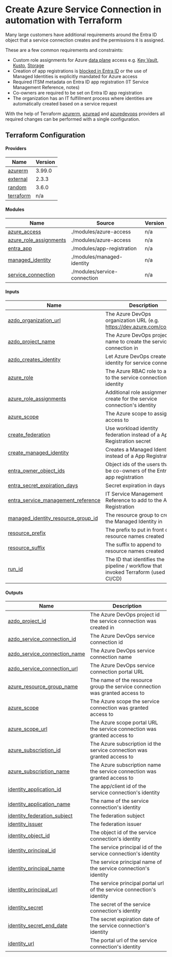 <!-- BEGIN_TF_DOCS -->
# Create Azure Service Connection in automation with Terraform

Many large customers have additional requirements around the Entra ID object that a service connection creates and the permissions it is assigned.

These are a few common requirements and constraints:

- Custom role assignments for Azure [data plane](https://learn.microsoft.com/azure/key-vault/general/rbac-guide?tabs=azure-cli#azure-built-in-roles-for-key-vault-data-plane-operations) access e.g. [Key Vault](https://learn.microsoft.com/azure/key-vault/general/rbac-guide?tabs=azure-cli#azure-built-in-roles-for-key-vault-data-plane-operations), [Kusto](https://learn.microsoft.com/azure/data-explorer/kusto/access-control/role-based-access-control), [Storage](https://learn.microsoft.com/azure/storage/blobs/assign-azure-role-data-access?tabs=portal)
- Creation of app registrations is [blocked in Entra ID](https://learn.microsoft.com/entra/identity/role-based-access-control/delegate-app-roles#restrict-who-can-create-applications) or the use of Managed Identities is explicitly mandated for Azure access
- Required ITSM metadata on Entra ID app registration (IT Service Management Reference, notes)
- Co-owners are required to be set on Entra ID app registration
- The organization has an IT fulfillment process where identities are automatically created based on a service request

With the help of Terraform [azurerm](https://registry.terraform.io/providers/hashicorp/azurerm/latest/docs), [azuread](https://registry.terraform.io/providers/hashicorp/azuread/latest/docs) and [azuredevops](https://registry.terraform.io/providers/microsoft/azuredevops/latest/docs) providers all required changes can be performed with a single configuration.

## Terraform Configuration

#### Providers

| Name | Version |
|------|---------|
| <a name="provider_azurerm"></a> [azurerm](#provider_azurerm) | 3.99.0 |
| <a name="provider_external"></a> [external](#provider_external) | 2.3.3 |
| <a name="provider_random"></a> [random](#provider_random) | 3.6.0 |
| <a name="provider_terraform"></a> [terraform](#provider_terraform) | n/a |

#### Modules

| Name | Source | Version |
|------|--------|---------|
| <a name="module_azure_access"></a> [azure_access](#module_azure_access) | ./modules/azure-access | n/a |
| <a name="module_azure_role_assignments"></a> [azure_role_assignments](#module_azure_role_assignments) | ./modules/azure-access | n/a |
| <a name="module_entra_app"></a> [entra_app](#module_entra_app) | ./modules/app-registration | n/a |
| <a name="module_managed_identity"></a> [managed_identity](#module_managed_identity) | ./modules/managed-identity | n/a |
| <a name="module_service_connection"></a> [service_connection](#module_service_connection) | ./modules/service-connection | n/a |

#### Inputs

| Name | Description | Type |
|------|-------------|------|
| <a name="input_azdo_organization_url"></a> [azdo_organization_url](#input_azdo_organization_url) | The Azure DevOps organization URL (e.g. https://dev.azure.com/contoso) | `string` |
| <a name="input_azdo_project_name"></a> [azdo_project_name](#input_azdo_project_name) | The Azure DevOps project name to create the service connection in | `string` |
| <a name="input_azdo_creates_identity"></a> [azdo_creates_identity](#input_azdo_creates_identity) | Let Azure DevOps create identity for service connection | `bool` |
| <a name="input_azure_role"></a> [azure_role](#input_azure_role) | The Azure RBAC role to assign to the service connection's identity | `string` |
| <a name="input_azure_role_assignments"></a> [azure_role_assignments](#input_azure_role_assignments) | Additional role assignments to create for the service connection's identity | `set(object({scope=string, role=string}))` |
| <a name="input_azure_scope"></a> [azure_scope](#input_azure_scope) | The Azure scope to assign access to | `string` |
| <a name="input_create_federation"></a> [create_federation](#input_create_federation) | Use workload identity federation instead of a App Registration secret | `bool` |
| <a name="input_create_managed_identity"></a> [create_managed_identity](#input_create_managed_identity) | Creates a Managed Identity instead of a App Registration | `bool` |
| <a name="input_entra_owner_object_ids"></a> [entra_owner_object_ids](#input_entra_owner_object_ids) | Object ids of the users that will be co-owners of the Entra ID app registration | `list(string)` |
| <a name="input_entra_secret_expiration_days"></a> [entra_secret_expiration_days](#input_entra_secret_expiration_days) | Secret expiration in days | `number` |
| <a name="input_entra_service_management_reference"></a> [entra_service_management_reference](#input_entra_service_management_reference) | IT Service Management Reference to add to the App Registration | `string` |
| <a name="input_managed_identity_resource_group_id"></a> [managed_identity_resource_group_id](#input_managed_identity_resource_group_id) | The resource group to create the Managed Identity in | `string` |
| <a name="input_resource_prefix"></a> [resource_prefix](#input_resource_prefix) | The prefix to put in front of resource names created | `string` |
| <a name="input_resource_suffix"></a> [resource_suffix](#input_resource_suffix) | The suffix to append to resource names created | `string` |
| <a name="input_run_id"></a> [run_id](#input_run_id) | The ID that identifies the pipeline / workflow that invoked Terraform (used in CI/CD) | `number` |

#### Outputs

| Name | Description |
|------|-------------|
| <a name="output_azdo_project_id"></a> [azdo_project_id](#output_azdo_project_id) | The Azure DevOps project id the service connection was created in |
| <a name="output_azdo_service_connection_id"></a> [azdo_service_connection_id](#output_azdo_service_connection_id) | The Azure DevOps service connection id |
| <a name="output_azdo_service_connection_name"></a> [azdo_service_connection_name](#output_azdo_service_connection_name) | The Azure DevOps service connection name |
| <a name="output_azdo_service_connection_url"></a> [azdo_service_connection_url](#output_azdo_service_connection_url) | The Azure DevOps service connection portal URL |
| <a name="output_azure_resource_group_name"></a> [azure_resource_group_name](#output_azure_resource_group_name) | The name of the resource group the service connection was granted access to |
| <a name="output_azure_scope"></a> [azure_scope](#output_azure_scope) | The Azure scope the service connection was granted access to |
| <a name="output_azure_scope_url"></a> [azure_scope_url](#output_azure_scope_url) | The Azure scope portal URL the service connection was granted access to |
| <a name="output_azure_subscription_id"></a> [azure_subscription_id](#output_azure_subscription_id) | The Azure subscription id the service connection was granted access to |
| <a name="output_azure_subscription_name"></a> [azure_subscription_name](#output_azure_subscription_name) | The Azure subscription name the service connection was granted access to |
| <a name="output_identity_application_id"></a> [identity_application_id](#output_identity_application_id) | The app/client id of the service connection's identity |
| <a name="output_identity_application_name"></a> [identity_application_name](#output_identity_application_name) | The name of the service connection's identity |
| <a name="output_identity_federation_subject"></a> [identity_federation_subject](#output_identity_federation_subject) | The federation subject |
| <a name="output_identity_issuer"></a> [identity_issuer](#output_identity_issuer) | The federation issuer |
| <a name="output_identity_object_id"></a> [identity_object_id](#output_identity_object_id) | The object id of the service connection's identity |
| <a name="output_identity_principal_id"></a> [identity_principal_id](#output_identity_principal_id) | The service principal id of the service connection's identity |
| <a name="output_identity_principal_name"></a> [identity_principal_name](#output_identity_principal_name) | The service principal name of the service connection's identity |
| <a name="output_identity_principal_url"></a> [identity_principal_url](#output_identity_principal_url) | The service principal portal url of the service connection's identity |
| <a name="output_identity_secret"></a> [identity_secret](#output_identity_secret) | The secret of the service connection's identity |
| <a name="output_identity_secret_end_date"></a> [identity_secret_end_date](#output_identity_secret_end_date) | The secret expiration date of the service connection's identity |
| <a name="output_identity_url"></a> [identity_url](#output_identity_url) | The portal url of the service connection's identity |
<!-- END_TF_DOCS -->